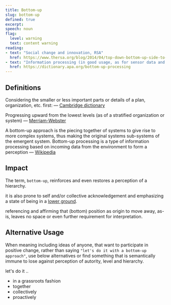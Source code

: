 ```yaml
---
title: Bottom-up
slug: bottom-up
defined: true
excerpt: 
speech: noun
flag:
  level: warning
  text: content warning
reading:
- text: "Social change and innovation, RSA"
  href: https://www.thersa.org/blog/2014/04/top-down-bottom-up-side-to-side-inside-out-4-types-of-social-change-and-why-we-need-them-all
- text: "Information processing (in good usage, as for sensor data and its flow in our bodies), American Psychology Association"
  href: https://dictionary.apa.org/bottom-up-processing
---
```



## Definitions 
Considering the smaller or less important parts or details of a plan, organization, etc. first: 
— [Cambridge dictionary](https://dictionary.cambridge.org/us/dictionary/english/bottom-up)

Progressing upward from the lowest levels (as of a stratified organization or system)
— [Merriam-Webster](https://www.merriam-webster.com/dictionary/bottom-up)

A bottom-up approach is the piecing together of systems to give rise to more complex systems, thus making the original systems sub-systems of the emergent system. Bottom-up processing is a type of information processing based on incoming data from the environment to form a perception
— [Wikipedia](https://en.wikipedia.org/wiki/Top-down_and_bottom-up_design)




## Impact

The term, `bottom-up`, reinforces and even restores a perception of a hierarchy. 

it is also prone to self and/or collective acknowledgement and emphasizing a state of being in a
[lower ground](https://www.youtube.com/watch?v=5orH1D8mwl0). 

referencing and affirming that (bottom) position as origin to move away, as-is, leaves no space or even further requirement for interpretation. 

## Alternative Usage

When meaning including ideas of anyone, that want to participate in positive change, rather than saying `"let's do it with a bottom-up approach"`, use below alternatives or find something that is semantically immune to lose against perception of autority, level and hierarchy.

let's do it .. 
- in a grassroots fashion
- together
- collectively 
- proactively